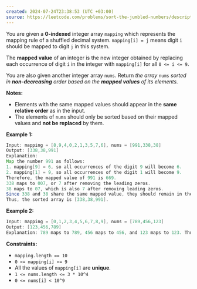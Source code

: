 ```yaml
---
created: 2024-07-24T23:38:53 (UTC +03:00)
source: https://leetcode.com/problems/sort-the-jumbled-numbers/description/?envType=daily-question&envId=2024-07-24
---
```

You are given a **0-indexed** integer array `mapping` which represents the mapping rule of a shuffled decimal system. `mapping[i] = j` means digit `i` should be mapped to digit `j` in this system.

The **mapped value** of an integer is the new integer obtained by replacing each occurrence of digit `i` in the integer with `mapping[i]` for all `0 <= i <= 9`.

You are also given another integer array `nums`. Return _the array_ `nums` _sorted in **non-decreasing** order based on the **mapped values** of its elements._

**Notes:**

-   Elements with the same mapped values should appear in the **same relative order** as in the input.
-   The elements of `nums` should only be sorted based on their mapped values and **not be replaced** by them.


**Example 1:**

``` Java
Input: mapping = [8,9,4,0,2,1,3,5,7,6], nums = [991,338,38]
Output: [338,38,991]
Explanation: 
Map the number 991 as follows:
1. mapping[9] = 6, so all occurrences of the digit 9 will become 6.
2. mapping[1] = 9, so all occurrences of the digit 1 will become 9.
Therefore, the mapped value of 991 is 669.
338 maps to 007, or 7 after removing the leading zeros.
38 maps to 07, which is also 7 after removing leading zeros.
Since 338 and 38 share the same mapped value, they should remain in the same relative order, so 338 comes before 38.
Thus, the sorted array is [338,38,991].
```


**Example 2:**

``` Java
Input: mapping = [0,1,2,3,4,5,6,7,8,9], nums = [789,456,123]
Output: [123,456,789]
Explanation: 789 maps to 789, 456 maps to 456, and 123 maps to 123. Thus, the sorted array is [123,456,789].
```

**Constraints:**

-   `mapping.length == 10`
-   `0 <= mapping[i] <= 9`
-   All the values of `mapping[i]` are **unique**.
-   `1 <= nums.length <= 3 * 10^4`
-   `0 <= nums[i] < 10^9`
